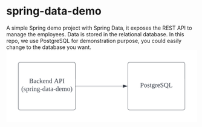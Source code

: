 # spring-data-demo

A simple Spring demo project with Spring Data, it exposes the REST API to manage the employees. Data is stored in the
relational database. In this repo, we use PostgreSQL for demonstration purpose, you could easily change to the database
you want.
![](images/spring-data-demo.png)
